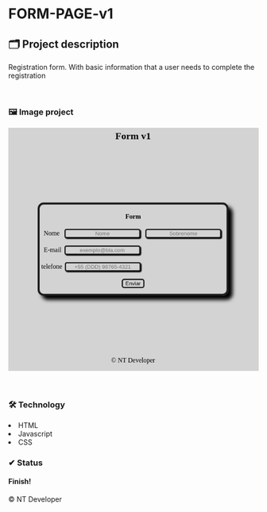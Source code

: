 # FORM-PAGE-v1

## 🗂 Project description

<p>
    Registration form. With basic information that a user needs to complete the registration
</p>

<br>

### 🖼 Image project
![Form-v1](Img/Form-page-v1.png)

<br>

### 🛠 Technology

<li> HTML
<li> Javascript
<li> CSS

<br>

### ✔ Status

<h4>Finish!</h4>

<footer>&copy; NT Developer</footer>
